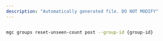 ```yaml
---
description: "Automatically generated file. DO NOT MODIFY"
---
```


```bash

mgc groups reset-unseen-count post --group-id {group-id}

```